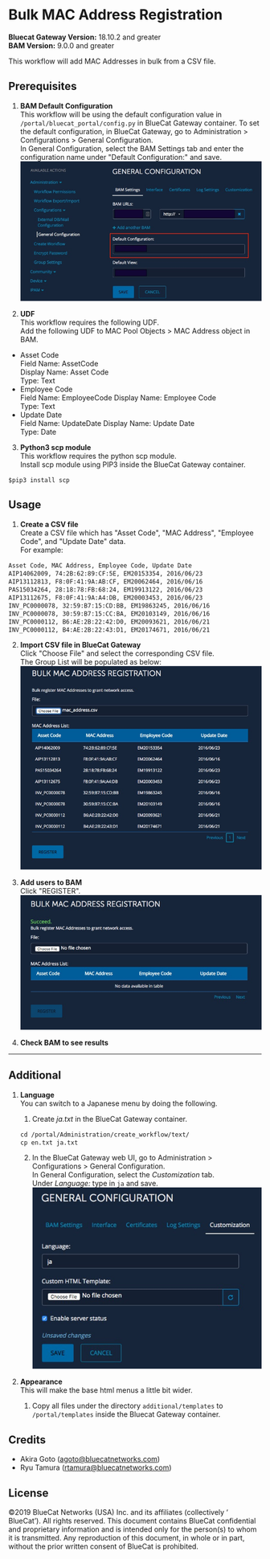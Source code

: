 # Bulk MAC Address Registration  
**Bluecat Gateway Version:** 18.10.2 and greater  
**BAM Version:** 9.0.0 and greater  

This workflow will add MAC Addresses in bulk from a CSV file.  

## Prerequisites
1. **BAM Default Configuration**  
This workflow will be using the default configuration value in `/portal/bluecat_portal/config.py` in BlueCat Gateway container.  To set the default configuration, in BlueCat Gateway, go to Administration > Configurations > General Configuration.  
In General Configuration, select the BAM Settings tab and enter the configuration name under "Default Configuration:" and save.  
![screenshot](img/BAM_default_settings.jpg?raw=true "BAM_default_settings")  

2. **UDF**  
This workflow requires the following UDF.  
Add the following UDF to MAC Pool Objects > MAC Address object in BAM.  
  - Asset Code  
  Field Name: AssetCode    
  Display Name: Asset Code   
  Type: Text  
  - Employee Code    
  Field Name: EmployeeCode
  Display Name: Employee Code   
  Type: Text  
  - Update Date  
  Field Name: UpdateDate
  Display Name: Update Date  
  Type: Date  

3. **Python3 scp module**  
This workflow requires the python scp module.  
Install scp module using PIP3 inside the BlueCat Gateway container.
```
$pip3 install scp

```

## Usage  

1. **Create a CSV file**  
Create a CSV file which has "Asset Code", "MAC Address", "Employee Code", and "Update Date" data.  
For example:   
```
Asset Code, MAC Address, Employee Code, Update Date
AIP14062009, 74:2B:62:89:CF:5E, EM20153354, 2016/06/23
AIP13112813, F8:0F:41:9A:AB:CF, EM20062464, 2016/06/16
PAS15034264, 28:18:78:FB:68:24, EM19913122, 2016/06/23
AIP13112675, F8:0F:41:9A:A4:DB, EM20003453, 2016/06/23
INV_PC0000078, 32:59:B7:15:CD:BB, EM19863245, 2016/06/16
INV_PC0000078, 30:59:B7:15:CC:BA, EM20103149, 2016/06/16
INV_PC0000112, B6:AE:2B:22:42:D0, EM20093621, 2016/06/21
INV_PC0000112, B4:AE:2B:22:43:D1, EM20174671, 2016/06/21

```
2. **Import CSV file in BlueCat Gateway**  
Click "Choose File" and select the corresponding CSV file.  
The Group List will be populated as below:  
![screenshot](img/Bulk_mac1.jpg?raw=true "Bulk_mac1")  

3. **Add users to BAM**  
Click "REGISTER".  
![screenshot](img/Bulk_mac2.jpg?raw=true "Bulk_mac2")  

4. **Check BAM to see results**  

---

## Additional  

1. **Language**  
You can switch to a Japanese menu by doing the following.  
    1. Create *ja.txt* in the BlueCat Gateway container.  
    ```
    cd /portal/Administration/create_workflow/text/  
    cp en.txt ja.txt  
    ```  
    2. In the BlueCat Gateway web UI, go to Administration > Configurations > General Configuration.   
    In General Configuration, select the *Customization* tab.  
    Under *Language:* type in `ja` and save.  
    ![screenshot](img/langauge_ja.jpg?raw=true "langauge_ja")  

2. **Appearance**  
This will make the base html menus a little bit wider.  
    1. Copy all files under the directory `additional/templates` to `/portal/templates` inside the Bluecat Gateway container.  

## Credits  
- Akira Goto (agoto@bluecatnetworks.com)  
- Ryu Tamura (rtamura@bluecatnetworks.com)  

## License
©2019 BlueCat Networks (USA) Inc. and its affiliates (collectively ‘ BlueCat’). All rights reserved. This document contains BlueCat confidential and proprietary information and is intended only for the person(s) to whom it is transmitted. Any reproduction of this document, in whole or in part, without the prior written consent of BlueCat is prohibited.
